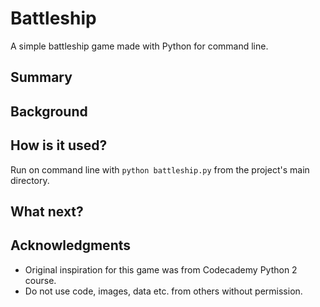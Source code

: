 # Battleship

A simple battleship game made with Python for command line.

## Summary



## Background



## How is it used?

Run on command line with ``python battleship.py`` from the project's main directory.

## What next?



## Acknowledgments

* Original inspiration for this game was from Codecademy Python 2 course.
* Do not use code, images, data etc. from others without permission.
